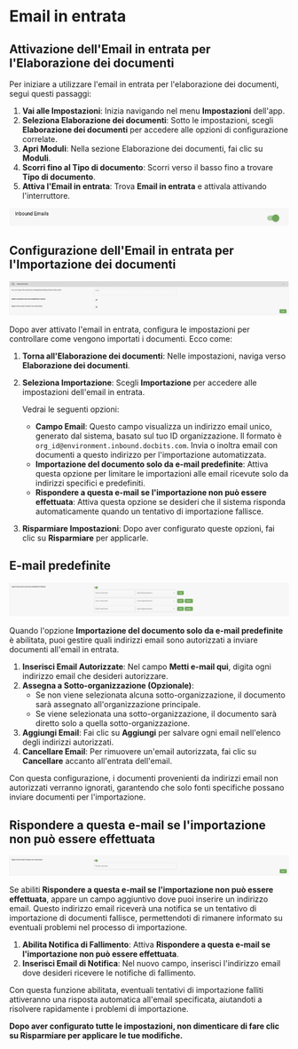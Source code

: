 # Email in entrata

## Attivazione dell'Email in entrata per l'Elaborazione dei documenti

Per iniziare a utilizzare l'email in entrata per l'elaborazione dei documenti, segui questi passaggi:

1. **Vai alle Impostazioni**: Inizia navigando nel menu **Impostazioni** dell'app.
2. **Seleziona Elaborazione dei documenti**: Sotto le impostazioni, scegli **Elaborazione dei documenti** per accedere alle opzioni di configurazione correlate.
3. **Apri Moduli**: Nella sezione Elaborazione dei documenti, fai clic su **Moduli**.
4. **Scorri fino al Tipo di documento**: Scorri verso il basso fino a trovare **Tipo di documento**.
5. **Attiva l'Email in entrata**: Trova **Email in entrata** e attivala attivando l'interruttore.

![](https://raw.githubusercontent.com/Fellow-Consulting-AG/docbits/refs/heads/main/readme/.gitbook/assets/inbound_emails_1.png)

## Configurazione dell'Email in entrata per l'Importazione dei documenti

![](https://raw.githubusercontent.com/Fellow-Consulting-AG/docbits/refs/heads/main/readme/.gitbook/assets/inbound_emails_2.png)

Dopo aver attivato l'email in entrata, configura le impostazioni per controllare come vengono importati i documenti. Ecco come:

1. **Torna all'Elaborazione dei documenti**: Nelle impostazioni, naviga verso **Elaborazione dei documenti**.
2.  **Seleziona Importazione**: Scegli **Importazione** per accedere alle impostazioni dell'email in entrata.

    Vedrai le seguenti opzioni:

    * **Campo Email**: Questo campo visualizza un indirizzo email unico, generato dal sistema, basato sul tuo ID organizzazione. Il formato è `org_id@environment.inbound.docbits.com`. Invia o inoltra email con documenti a questo indirizzo per l'importazione automatizzata.
    * **Importazione del documento solo da e-mail predefinite**: Attiva questa opzione per limitare le importazioni alle email ricevute solo da indirizzi specifici e predefiniti.
    * **Rispondere a questa e-mail se l'importazione non può essere effettuata**: Attiva questa opzione se desideri che il sistema risponda automaticamente quando un tentativo di importazione fallisce.
3. **Risparmiare Impostazioni**: Dopo aver configurato queste opzioni, fai clic su **Risparmiare** per applicarle.

## E-mail predefinite

![](https://raw.githubusercontent.com/Fellow-Consulting-AG/docbits/refs/heads/main/readme/.gitbook/assets/inbound_emails_3.png)

Quando l'opzione **Importazione del documento solo da e-mail predefinite** è abilitata, puoi gestire quali indirizzi email sono autorizzati a inviare documenti all'email in entrata.

1. **Inserisci Email Autorizzate**: Nel campo **Metti e-mail qui**, digita ogni indirizzo email che desideri autorizzare.
2. **Assegna a Sotto-organizzazione (Opzionale)**:
   * Se non viene selezionata alcuna sotto-organizzazione, il documento sarà assegnato all'organizzazione principale.
   * Se viene selezionata una sotto-organizzazione, il documento sarà diretto solo a quella sotto-organizzazione.
3. **Aggiungi Email**: Fai clic su **Aggiungi** per salvare ogni email nell'elenco degli indirizzi autorizzati.
4. **Cancellare Email**: Per rimuovere un'email autorizzata, fai clic su **Cancellare** accanto all'entrata dell'email.

Con questa configurazione, i documenti provenienti da indirizzi email non autorizzati verranno ignorati, garantendo che solo fonti specifiche possano inviare documenti per l'importazione.

## **Rispondere a questa e-mail se l'importazione non può essere effettuata**

![](https://raw.githubusercontent.com/Fellow-Consulting-AG/docbits/refs/heads/main/readme/.gitbook/assets/inbound_emails_4.png)

Se abiliti **Rispondere a questa e-mail se l'importazione non può essere effettuata**, appare un campo aggiuntivo dove puoi inserire un indirizzo email. Questo indirizzo email riceverà una notifica se un tentativo di importazione di documenti fallisce, permettendoti di rimanere informato su eventuali problemi nel processo di importazione.

1. **Abilita Notifica di Fallimento**: Attiva **Rispondere a questa e-mail se l'importazione non può essere effettuata**.
2. **Inserisci Email di Notifica**: Nel nuovo campo, inserisci l'indirizzo email dove desideri ricevere le notifiche di fallimento.

Con questa funzione abilitata, eventuali tentativi di importazione falliti attiveranno una risposta automatica all'email specificata, aiutandoti a risolvere rapidamente i problemi di importazione.

**Dopo aver configurato tutte le impostazioni, non dimenticare di fare clic su Risparmiare per applicare le tue modifiche.**
